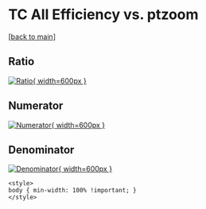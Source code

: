 # TC All Efficiency vs. ptzoom

[[back to main](./)]



## Ratio

[![Ratio](../mtv/var/TC_0_eff_stack_ptzoom.png){ width=600px }](../mtv/var/TC_0_eff_stack_ptzoom.pdf)

## Numerator

[![Numerator](../mtv/num/TC_0_eff_stack_ptzoom_num0.png){ width=600px }](../mtv/num/TC_0_eff_stack_ptzoom_num0.pdf)

## Denominator

[![Denominator](../mtv/den/TC_0_eff_stack_ptzoom_den.png){ width=600px }](../mtv/den/TC_0_eff_stack_ptzoom_den.pdf)


``` {=html}
<style>
body { min-width: 100% !important; }
</style>
```
